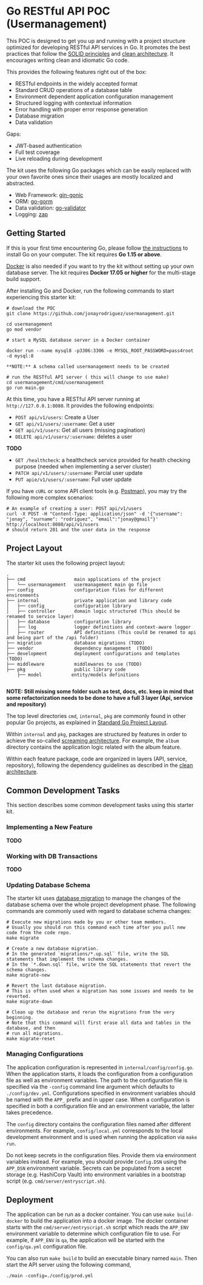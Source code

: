 # Go RESTful API POC (Usermanagement)


This POC is designed to get you up and running with a project structure optimized for developing
RESTful API services in Go. It promotes the best practices that follow the [SOLID principles](https://en.wikipedia.org/wiki/SOLID)
and [clean architecture](https://blog.cleancoder.com/uncle-bob/2012/08/13/the-clean-architecture.html). 
It encourages writing clean and idiomatic Go code. 

This provides the following features right out of the box:

* RESTful endpoints in the widely accepted format
* Standard CRUD operations of a database table
* Environment dependent application configuration management
* Structured logging with contextual information
* Error handling with proper error response generation
* Database migration
* Data validation


Gaps:
* JWT-based authentication
* Full test coverage
* Live reloading during development

 
The kit uses the following Go packages which can be easily replaced with your own favorite ones
since their usages are mostly localized and abstracted. 

* Web Framework: [gin-gonic](https://github.com/gin-gonic/gin)
* ORM: [go-gorm](https://github.com/go-gorm/gorm)
* Data validation: [go-validator](https://github.com/go-validator/validator/tree/v2)
* Logging: [zap](https://github.com/uber-go/zap)


## Getting Started

If this is your first time encountering Go, please follow [the instructions](https://golang.org/doc/install) to
install Go on your computer. The kit requires **Go 1.15 or above**.

[Docker](https://www.docker.com/get-started) is also needed if you want to try the kit without setting up your
own database server. The kit requires **Docker 17.05 or higher** for the multi-stage build support.

After installing Go and Docker, run the following commands to start experiencing this starter kit:

```shell
# download the POC
git clone https://github.com/jonayrodriguez/usermanagement.git

cd usermanagement
go mod vendor

# start a MySQL database server in a Docker container

docker run --name mysql8 -p3306:3306 -e MYSQL_ROOT_PASSWORD=pass4root -d mysql:8

**NOTE:** A schema called usermanagement needs to be created

# run the RESTful API server ( this will change to use make)
cd usermanagement/cmd/usermanagement
go run main.go 

```

At this time, you have a RESTful API server running at `http://127.0.0.1:8080`. It provides the following endpoints:

* `POST api/v1/users`: Create a User
* `GET api/v1/users/:username`: Get a user
* `GET api/v1/users`: Get all users (missing pagination)
* `DELETE api/v1/users/:username`: deletes a user

**TODO**
* `GET /healthcheck`: a healthcheck service provided for health checking purpose (needed when implementing a server cluster)
* `PATCH api/v1/users/:username`: Parcial user update
* `PUT apie/v1/users/:username`: Full user update


If you have `cURL` or some API client tools (e.g. [Postman](https://www.getpostman.com/)), you may try the following 
more complex scenarios:

```shell
# An example of creating a user: POST api/v1/users
curl -X POST -H "Content-Type: application/json" -d '{"username": "jonay", "surname": "rodriguez", "email":"jonay@gmail"}' http://localhost:8080/api/v1/users
# should return 201 and the user data in the response
```

## Project Layout

The starter kit uses the following project layout:
 
```
.
├── cmd                  main applications of the project
│   └── usermanagement   usermanagement main go file
├── config               configuration files for different environments
├── internal             private application and library code
│   ├── config           configuration library
│   ├── controller       domain logic structured (This should be renamed to service layer)
│   ├── database         configuration library
│   ├── log              logger definitions and context-aware logger
│   ├── router           API definitions (This could be renamed to api and being part of the /api folder)
├── migration            database migrations (TODO)
├── vendor               dependency management  (TODO)
├── development          deployment configurations and templates (TODO)
├── middleware           middlewares to use (TODO)
├── pkg                  public library code
    ├── model           entity/models definitions
    
```

**NOTE: Still missing some folder such as test, docs, etc. keep in mind that some refactorization needs to be done to have a full 3 layer (Api, service and repository)**


The top level directories `cmd`, `internal`, `pkg` are commonly found in other popular Go projects, as explained in
[Standard Go Project Layout](https://github.com/golang-standards/project-layout).

Within `internal` and `pkg`, packages are structured by features in order to achieve the so-called
[screaming architecture](https://blog.cleancoder.com/uncle-bob/2011/09/30/Screaming-Architecture.html). For example, 
the `album` directory contains the application logic related with the album feature. 

Within each feature package, code are organized in layers (API, service, repository), following the dependency guidelines
as described in the [clean architecture](https://blog.cleancoder.com/uncle-bob/2012/08/13/the-clean-architecture.html).


## Common Development Tasks

This section describes some common development tasks using this starter kit.

### Implementing a New Feature

**TODO**

### Working with DB Transactions

**TODO**


### Updating Database Schema

The starter kit uses [database migration](https://en.wikipedia.org/wiki/Schema_migration) to manage the changes of the 
database schema over the whole project development phase. The following commands are commonly used with regard to database
schema changes:

```shell
# Execute new migrations made by you or other team members.
# Usually you should run this command each time after you pull new code from the code repo. 
make migrate

# Create a new database migration.
# In the generated `migrations/*.up.sql` file, write the SQL statements that implement the schema changes.
# In the `*.down.sql` file, write the SQL statements that revert the schema changes.
make migrate-new

# Revert the last database migration.
# This is often used when a migration has some issues and needs to be reverted.
make migrate-down

# Clean up the database and rerun the migrations from the very beginning.
# Note that this command will first erase all data and tables in the database, and then
# run all migrations. 
make migrate-reset
```

### Managing Configurations

The application configuration is represented in `internal/config/config.go`. When the application starts,
it loads the configuration from a configuration file as well as environment variables. The path to the configuration 
file is specified via the `-config` command line argument which defaults to `./config/dev.yml`. Configurations
specified in environment variables should be named with the `APP_` prefix and in upper case. When a configuration
is specified in both a configuration file and an environment variable, the latter takes precedence. 

The `config` directory contains the configuration files named after different environments. For example,
`config/local.yml` corresponds to the local development environment and is used when running the application 
via `make run`.

Do not keep secrets in the configuration files. Provide them via environment variables instead. For example,
you should provide `Config.DSN` using the `APP_DSN` environment variable. Secrets can be populated from a secret
storage (e.g. HashiCorp Vault) into environment variables in a bootstrap script (e.g. `cmd/server/entryscript.sh`). 

## Deployment

The application can be run as a docker container. You can use `make build-docker` to build the application 
into a docker image. The docker container starts with the `cmd/server/entryscript.sh` script which reads 
the `APP_ENV` environment variable to determine which configuration file to use. For example,
if `APP_ENV` is `qa`, the application will be started with the `config/qa.yml` configuration file.

You can also run `make build` to build an executable binary named `main`. Then start the API server using the following
command,

```shell
./main -config=./config/prod.yml
```

```
